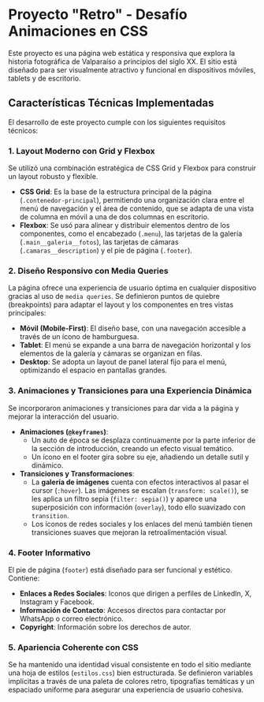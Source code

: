 
# Proyecto "Retro" - Desafío Animaciones en CSS

Este proyecto es una página web estática y responsiva que explora la historia fotográfica de Valparaíso a principios del siglo XX. El sitio está diseñado para ser visualmente atractivo y funcional en dispositivos móviles, tablets y de escritorio.

## Características Técnicas Implementadas

El desarrollo de este proyecto cumple con los siguientes requisitos técnicos:

### 1. Layout Moderno con Grid y Flexbox
Se utilizó una combinación estratégica de CSS Grid y Flexbox para construir un layout robusto y flexible.
- **CSS Grid**: Es la base de la estructura principal de la página (`.contenedor-principal`), permitiendo una organización clara entre el menú de navegación y el área de contenido, que se adapta de una vista de columna en móvil a una de dos columnas en escritorio.
- **Flexbox**: Se usó para alinear y distribuir elementos dentro de los componentes, como el encabezado (`.menu`), las tarjetas de la galería (`.main__galeria__fotos`), las tarjetas de cámaras (`.camaras__description`) y el pie de página (`.footer`).

### 2. Diseño Responsivo con Media Queries
La página ofrece una experiencia de usuario óptima en cualquier dispositivo gracias al uso de `media queries`. Se definieron puntos de quiebre (breakpoints) para adaptar el layout y los componentes en tres vistas principales:
- **Móvil (Mobile-First)**: El diseño base, con una navegación accesible a través de un ícono de hamburguesa.
- **Tablet**: El menú se expande a una barra de navegación horizontal y los elementos de la galería y cámaras se organizan en filas.
- **Desktop**: Se adopta un layout de panel lateral fijo para el menú, optimizando el espacio en pantallas grandes.

### 3. Animaciones y Transiciones para una Experiencia Dinámica
Se incorporaron animaciones y transiciones para dar vida a la página y mejorar la interacción del usuario.
- **Animaciones (`@keyframes`)**:
    - Un auto de época se desplaza continuamente por la parte inferior de la sección de introducción, creando un efecto visual temático.
    - Un ícono en el footer gira sobre su eje, añadiendo un detalle sutil y dinámico.
- **Transiciones y Transformaciones**:
    - La **galería de imágenes** cuenta con efectos interactivos al pasar el cursor (`:hover`). Las imágenes se escalan (`transform: scale()`), se les aplica un filtro sepia (`filter: sepia()`) y aparece una superposición con información (`overlay`), todo ello suavizado con `transition`.
    - Los íconos de redes sociales y los enlaces del menú también tienen transiciones suaves que mejoran la retroalimentación visual.

### 4. Footer Informativo
El pie de página (`footer`) está diseñado para ser funcional y estético. Contiene:
- **Enlaces a Redes Sociales**: Iconos que dirigen a perfiles de LinkedIn, X, Instagram y Facebook.
- **Información de Contacto**: Accesos directos para contactar por WhatsApp o correo electrónico.
- **Copyright**: Información sobre los derechos de autor.

### 5. Apariencia Coherente con CSS
Se ha mantenido una identidad visual consistente en todo el sitio mediante una hoja de estilos (`estilos.css`) bien estructurada. Se definieron variables implícitas a través de una paleta de colores retro, tipografías temáticas y un espaciado uniforme para asegurar una experiencia de usuario cohesiva.
